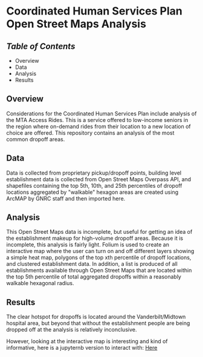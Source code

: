 # **Coordinated Human Services Plan Open Street Maps Analysis**

## *Table of Contents*  
+ Overview
+ Data   
+ Analysis  
+ Results  


## Overview  

Considerations for the Coordinated Human Services Plan include analysis of the MTA Access Rides. This is a service offered to low-income seniors in the region where on-demand rides from their location to a new location of choice are offered. This repository contains an analysis of the most common dropoff areas.

## Data   

Data is collected from proprietary pickup/dropoff points, building level establishment data is collected from Open Street Maps Overpass API, and shapefiles containing the top 5th, 10th, and 25th percentiles of dropoff locations aggregated by "walkable" hexagon areas are created using ArcMAP by GNRC staff and then imported here.  

## Analysis  

This Open Street Maps data is incomplete, but useful for getting an idea of the establishment makeup for high-volume dropoff areas. Because it is incomplete, this analysis is fairly light. Folium is used to create an interactive map where the user can turn on and off different layers showing a simple heat map, polygons of the top xth percentile of dropoff locations, and clustered establishment data. In addition, a list is produced of all establishments available through Open Street Maps that are located within the top 5th percentile of total aggregated dropoffs within a reasonably walkable hexagonal radius.  

## Results  

The clear hotspot for dropoffs is located around the Vanderbilt/Midtown hospital area, but beyond that without the establishment people are being dropped off at the analysis is relatively inconclusive.  

However, looking at the interactive map is interesting and kind of informative, here is a jupyternb version to interact with: <a href = "https://nbviewer.org/github/Greater-Nashville-Regional-Council/Regional-Planning/blob/main/Coordinated%20Human%20Services%20Open%20Street%20Maps%20Analysis/notebooks/Access%20Rides%20Dropoffs%20Map.ipynb">Here</a>